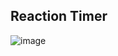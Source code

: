 ## Reaction Timer 


![image](https://github.com/Jatin123lodhi/reaction-timer/assets/90623311/8e379ae8-2917-42e1-963d-844ce21c2315)


